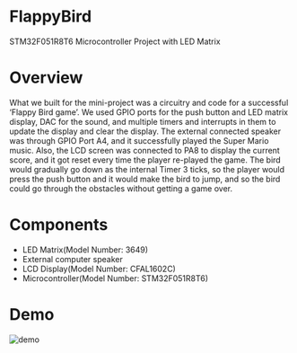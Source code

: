 # FlappyBird
STM32F051R8T6 Microcontroller Project with LED Matrix

# Overview
What we built for the mini-project was a circuitry and code for a successful ‘Flappy Bird game’. We used GPIO ports for the push button and LED matrix display, DAC for the sound, and multiple timers and interrupts in them to update the display and clear the display. The external connected speaker was through GPIO Port A4, and it successfully played the Super Mario music. Also, the LCD screen was connected to PA8 to display the current score, and it got reset every time the player re-played the game. The bird would gradually go down as the internal Timer 3 ticks, so the player would press the push button and it would make the bird to jump, and so the bird could go through the obstacles without getting a game over.

# Components
- LED Matrix(Model Number: 3649)
- External computer speaker
- LCD Display(Model Number: CFAL1602C)
- Microcontroller(Model Number: STM32F051R8T6)

# Demo
![demo](readme_images/flappyBird.gif)
